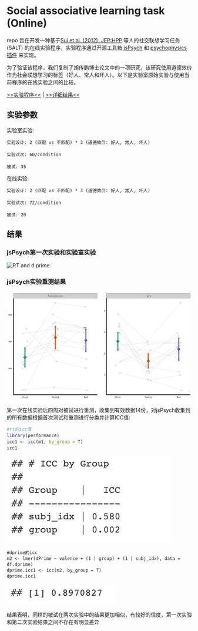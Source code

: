 # Social associative learning task (Online)

 repo 旨在开发一种基于[Sui et al. (2012). JEP:HPP](http://www.ncbi.nlm.nih.gov/pubmed/22963229).等人的社交联想学习任务 (SALT) 的在线实验程序，实验程序通过开源工具箱 [jsPsych](https://www.jspsych.org/) 和 [psychophysics插件](https://jspsychophysics.hes.kyushu-u.ac.jp/) 来实现。

为了验证该程序，我们复制了胡传鹏博士论文中的一项研究，该研究使用道德效价作为社会联想学习的标签（好人、常人和坏人）。以下是实验室原始实验与使用当前程序的在线实验之间的比较。

[>>实验程序<<](Procedure/README.md) | [>>详细结果<<](result/README.md)
## 实验参数

实验室实验:

    实验设计: 2 (匹配 vs 不匹配) * 3 (道德效价: 好人, 常人, 坏人)
    
    实验试次: 60/condition
    
    被试: 35

在线实验:

    实验设计: 2 (匹配 vs 不匹配) * 3 (道德效价: 好人, 常人, 坏人)
    
    实验试次: 72/condition
    
    被试: 20

## 结果

### jsPsych第一次实验和实验室实验

![RT and d prime](result/doc/pilot_comp.png)

### jsPsych实验重测结果

![Rplot](result/doc/Rplot.png)

第一次在线实验后四周对被试进行重测，收集到有效数据14份，对jsPsych收集到的所有数据根据首次测试和重测进行分类并计算ICC值:

```R
#rt的icc值
library(performance)
icc1 <- icc(m1, by_group = T)
icc1
```

![反应时的icc值](result/doc/ICC2.jpeg)

```
#dprime的icc
m2 <- lmer(dPrime ~ valence + (1 | group) + (1 | subj_idx), data = df.dprime)
dprime.icc1 <- icc(m2, by_group = T)
dprime.icc1
```

![dprime icc](result/doc/ICC.jpeg)

结果表明，同样的被试在两次实验中的结果更加相似，有较好的信度，第一次实验和第二次实验结果之间不存在有明显差异
